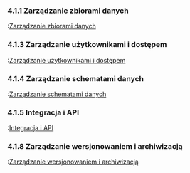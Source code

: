 ### 4.1.1 Zarządzanie zbiorami danych

:[Zarządzanie zbiorami danych](4.1.1.zarzadzanie.zbiorami.danych/zarzadzanie.zbiorami.danych.md)

### 4.1.3 Zarządzanie użytkownikami i dostępem
:[Zarządzanie użytkownikami i dostępem](4.1.3.zarzadzanie.uzytkownikami.i.dostepem/zarzadzanie.uzytkownikami.i.dostepem.md)

### 4.1.4 Zarządzanie schematami danych
:[Zarządzanie schematami danych](4.1.4.zarzadzanie.schematami.danych/zarzadzanie.schematami.danych.md)

### 4.1.5 Integracja i API
:[Integracja i API](4.1.5.integracja.i.api/integracja.i.api.md)

### 4.1.8 Zarządzanie wersjonowaniem i archiwizacją

:[Zarządzanie wersjonowaniem i archiwizacją](4.1.8.zarzadzanie.wersjonowaniem.i.archiwizacja/zarzadzanie.wersjonowaniem.i.archiwizacja.md)